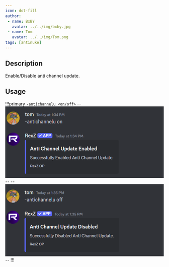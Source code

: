 ```yaml
---
icon: dot-fill
author:
 - name: BxBY
   avatar: ../../img/bxby.jpg
 - name: Tom
   avatar: ../../img/Tom.png
tags: [antinuke]
---
```


## Description
Enable/Disable anti channel update.

## Usage
!!!primary
`-antichannelu <on/off>`
--![antichannel update on](../../img/Commands/AutoMod/antichannelu.png)--
--![antichannel update off](../../img/Commands/AutoMod/antichanneluoff.png)--
!!!